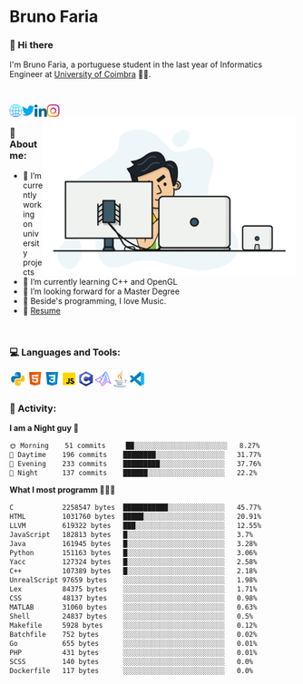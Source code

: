 # Bruno Faria

### 👋 Hi there

I'm Bruno Faria, a portuguese student in the last year of Informatics Engineer at [University of Coimbra](uc.pt/en) 👨‍🎓.

<br/>

[<img align="left" width="22px" alt="Website" src="https://github.com/brunofaria1322/brunofaria1322/blob/master/assets/social/global.svg"/>][website]
[<img align="left" width="22px" alt="Twitter" src="https://github.com/brunofaria1322/brunofaria1322/blob/master/assets/social/twitter.svg"/>][twitter]
[<img align="left" width="22px" alt="LinkedIn" src="https://github.com/brunofaria1322/brunofaria1322/blob/master/assets/social/linkedin.svg"/>][linkedin]
[<img align="left" width="22px" alt="Instagram" src="https://github.com/brunofaria1322/brunofaria1322/blob/master/assets/social/instagram.svg"/>][instagram]

<img align="right" height = "280" alt="GIF" src="https://github.com/brunofaria1322/brunofaria1322/blob/master/assets/animation.gif"/>

<br />

### 📕 About me:

- 🔭 I’m currently working on university projects
- 🌱 I’m currently learning C++ and OpenGL
- 💼 I’m looking forward for a Master Degree
- 💙 Beside's programming, I love Music.
- 📝 [Resume](https://en.wikipedia.org/wiki/HTTP_404)


<br />

### 💻 Languages and Tools:

<img align="left" width="30px" alt= "Python" src="https://github.com/brunofaria1322/brunofaria1322/blob/master/assets/skills/python.svg"/>
<img align="left" width="30px" alt= "Html5" src="https://github.com/brunofaria1322/brunofaria1322/blob/master/assets/skills/html5.svg"/>
<img align="left" width="30px" alt= "Css3" src="https://github.com/brunofaria1322/brunofaria1322/blob/master/assets/skills/css3.svg"/>
<img align="left" width="30px" alt= "JavaScript" src="https://github.com/brunofaria1322/brunofaria1322/blob/master/assets/skills/javascript.svg"/>
<img align="left" width="30px" alt= "C" src="https://github.com/brunofaria1322/brunofaria1322/blob/master/assets/skills/c.svg"/>
<img align="left" width="30px" alt= "Matlab" src="https://github.com/brunofaria1322/brunofaria1322/blob/master/assets/skills/matlab.svg"/>
<img align="left" width="30px" alt= "Java" src="https://github.com/brunofaria1322/brunofaria1322/blob/master/assets/skills/java.svg"/>
<img align="left" width="30px" alt= "Visual Studio Code" src="https://github.com/brunofaria1322/brunofaria1322/blob/master/assets/skills/vscode.svg"/>

<br />
<br />

### 🚩 Activity:

<!--START_SECTION:stats-->
**I am a Night guy 🌙** 

```text
🌞 Morning    51 commits     ██░░░░░░░░░░░░░░░░░░░░░░░	8.27% 
🌆 Daytime    196 commits    ████████░░░░░░░░░░░░░░░░░	31.77% 
🌃 Evening    233 commits    █████████░░░░░░░░░░░░░░░░	37.76% 
🌙 Night      137 commits    ██████░░░░░░░░░░░░░░░░░░░	22.2%

```
**What I most programm 👨🏽‍💻** 

```text
C            2258547 bytes  ███████████░░░░░░░░░░░░░░	45.77% 
HTML         1031760 bytes  █████░░░░░░░░░░░░░░░░░░░░	20.91% 
LLVM         619322 bytes   ███░░░░░░░░░░░░░░░░░░░░░░	12.55% 
JavaScript   182813 bytes   █░░░░░░░░░░░░░░░░░░░░░░░░	3.7% 
Java         161945 bytes   █░░░░░░░░░░░░░░░░░░░░░░░░	3.28% 
Python       151163 bytes   █░░░░░░░░░░░░░░░░░░░░░░░░	3.06% 
Yacc         127324 bytes   █░░░░░░░░░░░░░░░░░░░░░░░░	2.58% 
C++          107389 bytes   █░░░░░░░░░░░░░░░░░░░░░░░░	2.18% 
UnrealScript 97659 bytes    ░░░░░░░░░░░░░░░░░░░░░░░░░	1.98% 
Lex          84375 bytes    ░░░░░░░░░░░░░░░░░░░░░░░░░	1.71% 
CSS          48137 bytes    ░░░░░░░░░░░░░░░░░░░░░░░░░	0.98% 
MATLAB       31060 bytes    ░░░░░░░░░░░░░░░░░░░░░░░░░	0.63% 
Shell        24837 bytes    ░░░░░░░░░░░░░░░░░░░░░░░░░	0.5% 
Makefile     5928 bytes     ░░░░░░░░░░░░░░░░░░░░░░░░░	0.12% 
Batchfile    752 bytes      ░░░░░░░░░░░░░░░░░░░░░░░░░	0.02% 
Go           655 bytes      ░░░░░░░░░░░░░░░░░░░░░░░░░	0.01% 
PHP          431 bytes      ░░░░░░░░░░░░░░░░░░░░░░░░░	0.01% 
SCSS         140 bytes      ░░░░░░░░░░░░░░░░░░░░░░░░░	0.0% 
Dockerfile   117 bytes      ░░░░░░░░░░░░░░░░░░░░░░░░░	0.0%
```


<!--END_SECTION:stats-->


[website]: https://brunofaria1322.github.io
[twitter]: https://twitter.com/brunofaria_1322
[instagram]: https://instagram.com/brunofaria_1322
[linkedin]: https://linkedin.com/in/bruno-faria
